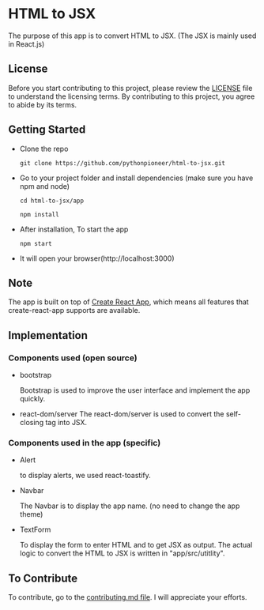 # HTML to JSX

The purpose of this app is to convert HTML to JSX. (The JSX is mainly used in React.js)

## License

Before you start contributing to this project, please review the [LICENSE](https://github.com/pythonpioneer/html-to-jsx/blob/jsx-converter/LICENSE) file to understand the licensing terms. By contributing to this project, you agree to abide by its terms.

## Getting Started

- Clone the repo

      git clone https://github.com/pythonpioneer/html-to-jsx.git

- Go to your project folder and install dependencies (make sure you have npm and node)

  ```
  cd html-to-jsx/app
  ```
  ```
  npm install
  ```

- After installation, To start the app

      npm start

- It will open your browser(http://localhost:3000)

## Note

The app is built on top of [Create React App](https://github.com/facebook/create-react-app), which means all features that create-react-app supports are available.

## Implementation

### Components used (open source)

- bootstrap

    Bootstrap is used to improve the user interface and implement the app quickly.

- react-dom/server
    The react-dom/server is used to convert the self-closing tag into JSX.

### Components used in the app (specific)

- Alert

    to display alerts, we used react-toastify.
  
- Navbar

    The Navbar is to display the app name. (no need to change the app theme)
  
- TextForm

    To display the form to enter HTML and to get JSX as output. The actual logic to convert the HTML to JSX is written in "app/src/utitlity".

## To Contribute

To contribute, go to the [contributing.md file](https://github.com/pythonpioneer/pythonpioneer/blob/main/guidelines/CONTRIBUTING.md). I will appreciate your efforts.
